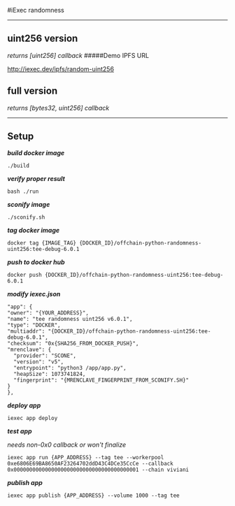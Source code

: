 #iExec randomness

---
## uint256 version

*returns [uint256] callback*
#####Demo IPFS URL

http://iexec.dev/ipfs/random-uint256

## full version
*returns [bytes32, uint256] callback*

---
## Setup
***build docker image***

    ./build

***verify proper result***

    bash ./run

***sconify image***

    ./sconify.sh

***tag docker image***

    docker tag {IMAGE_TAG} {DOCKER_ID}/offchain-python-randomness-uint256:tee-debug-6.0.1

***push to docker hub***

    docker push {DOCKER_ID}/offchain-python-randomness-uint256:tee-debug-6.0.1

***modify iexec.json***


    "app": {
    "owner": "{YOUR_ADDRESS}",
    "name": "tee randomness uint256 v6.0.1",
    "type": "DOCKER",
    "multiaddr": "{DOCKER_ID}/offchain-python-randomness-uint256:tee-debug-6.0.1",
    "checksum": "0x{SHA256_FROM_DOCKER_PUSH}",
    "mrenclave": {
      "provider": "SCONE",
      "version": "v5",
      "entrypoint": "python3 /app/app.py",
      "heapSize": 1073741824,
      "fingerprint": "{MRENCLAVE_FINGERPRINT_FROM_SCONIFY.SH}"
    }
    },


***deploy app***

    iexec app deploy

***test app***

*needs non-0x0 callback or won't finalize*

    iexec app run {APP_ADDRESS} --tag tee --workerpool 0xe6806E69BA8650AF23264702ddD43C4DCe35CcCe --callback 0x0000000000000000000000000000000000000001 --chain viviani

***publish app***

    iexec app publish {APP_ADDRESS} --volume 1000 --tag tee


